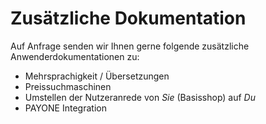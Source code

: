 # Zusätzliche Dokumentation

Auf Anfrage senden wir Ihnen gerne folgende zusätzliche Anwenderdokumentationen zu:

* Mehrsprachigkeit / Übersetzungen
* Preissuchmaschinen
* Umstellen der Nutzeranrede von *Sie* (Basisshop) auf *Du*
* PAYONE Integration
